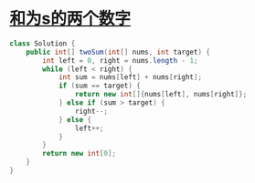 # [和为s的两个数字](https://leetcode-cn.com/problems/he-wei-sde-liang-ge-shu-zi-lcof/)

```java
class Solution {
    public int[] twoSum(int[] nums, int target) {
        int left = 0, right = nums.length - 1;
        while (left < right) {
            int sum = nums[left] + nums[right];
            if (sum == target) {
                return new int[]{nums[left], nums[right]};
            } else if (sum > target) {
                right--;
            } else {
                left++;
            }
        }
        return new int[0];
    }
}
```

